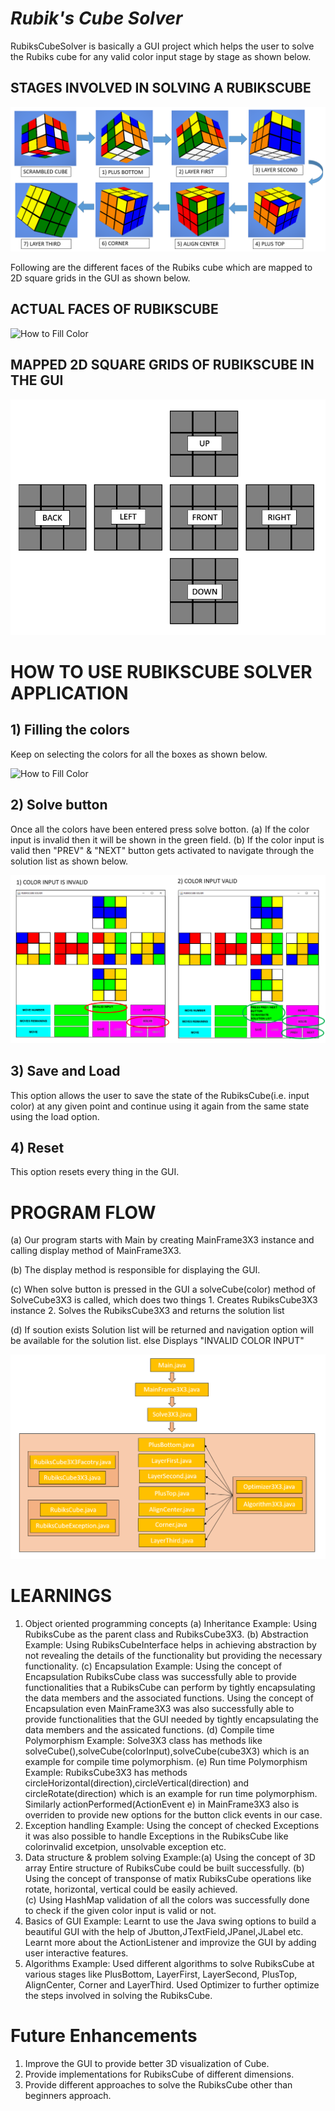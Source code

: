 


# ***Rubik's Cube Solver***

RubiksCubeSolver is basically a GUI project which helps the user to solve the Rubiks cube for any valid color input stage by stage as shown below.



## STAGES INVOLVED IN SOLVING A RUBIKSCUBE 
![Rubiks cube stages](https://github.com/Sampanna-T/cube3D/blob/master/Image/RUBIKSCUBE_STAGES.png)

Following are the different faces of the Rubiks cube which are mapped to 2D square grids in the GUI as shown below.



## ACTUAL FACES OF RUBIKSCUBE
![How to Fill Color](https://github.com/Sampanna-T/cube3D/blob/master/Vedio/RubiksCubeFaces.gif)



## MAPPED 2D SQUARE GRIDS OF RUBIKSCUBE IN THE GUI
![Rubiks faces](https://github.com/Sampanna-T/cube3D/blob/master/Image/RUBIKSCUBE_FACES.png)



# HOW TO USE RUBIKSCUBE SOLVER APPLICATION

## 1) Filling the colors
Keep on selecting the colors for all the boxes as shown below.

![How to Fill Color](https://github.com/Sampanna-T/cube3D/blob/master/Vedio/FillColor.gif)

## 2) Solve button
Once all the colors have been entered press solve botton.
(a) If the color input is invalid then it will be shown in the green field.
(b) If the color input is valid then "PREV" & "NEXT" button gets activated to navigate through the solution list as shown below.

![Rubiks color input cases](https://github.com/Sampanna-T/cube3D/blob/master/Image/COLOR_INPUT_CASE.png)

## 3) Save and Load
This option allows the user to save the state of the RubiksCube(i.e. input color) at any given point and continue using it again from the same state using the load option.

## 4) Reset
This option resets every thing in the GUI.


# PROGRAM FLOW

(a) Our program starts with Main by creating MainFrame3X3 instance and calling display method of MainFrame3X3.

(b) The display method is responsible for displaying the GUI.

(c) When solve button is pressed in the GUI a solveCube(color) method of SolveCube3X3 is called, which does two things 
    1. Creates RubiksCube3X3 instance
    2. Solves the RubiksCube3X3 and returns the solution list

(d) If soution exists
        Solution list will be returned and navigation option will be available for the solution list.
    else
        Displays "INVALID COLOR INPUT"


![Rubiks color input cases](https://github.com/Sampanna-T/cube3D/blob/master/Image/PROGRAM_FLOW.png)


# LEARNINGS

1) Object oriented programming concepts
    (a) Inheritance
        Example: Using RubiksCube as the parent class and RubiksCube3X3.
    (b) Abstraction
        Example: Using RubiksCubeInterface helps in achieving abstraction by not revealing the details of the functionality but providing the necessary functionality.
    (c) Encapsulation
        Example: Using the concept of Encapsulation RubiksCube class was successfully able to provide functionalities that a RubiksCube can perform by tightly encapsulating the data members and the associated functions.
                 Using the concept of Encapsulation even MainFrame3X3 was also
        successfully able to provide functionalities that the GUI needed by tightly encapsulating the data members and the assicated functions.
    (d) Compile time Polymorphism
        Example: Solve3X3 class has methods like solveCube(),solveCube(colorInput),solveCube(cube3X3) which is an example for compile time polymorphism.
    (e) Run time Polymorphism
        Example: RubiksCube3X3 has methods circleHorizontal(direction),circleVertical(direction) and circleRotate(direction) which is an example for run time polymorphism.
                 Similarly actionPerformed(ActionEvent e) in MainFrame3X3 also is 
        overriden to provide new options for the button click events in our case.
2) Exception handling
    Example: Using the concept of checked Exceptions it was also possible to handle Exceptions in the RubiksCube like colorinvalid excetpion, unsolvable exception etc.
3) Data structure & problem solving
    Example:(a) Using the concept of 3D array Entire structure of RubiksCube could be built successfully. 
            (b) Using the concept of transponse of matix RubiksCube operations like
    rotate, horizontal, vertical could be easily achieved.         
            (c) Using HashMap validation of all the colors was successfully done   
    to check if the given color input is valid or not.
4) Basics of GUI
    Example: Learnt to use the Java swing options to build a beautiful GUI with the help of Jbutton,JTextField,JPanel,JLabel etc.
             Learnt more about the ActionListener and improvize the GUI by adding 
    user interactive features.
5) Algorithms
    Example: Used different algorithms to solve RubiksCube at various stages like PlusBottom, LayerFirst, LayerSecond, PlusTop, AlignCenter, Corner and LayerThird.
             Used Optimizer to further optimize the steps involved in solving the 
    RubiksCube.

# Future Enhancements

1) Improve the GUI to provide better 3D visualization of Cube.
2) Provide implementations for RubiksCube of different dimensions.
3) Provide different approaches to solve the RubiksCube other than beginners approach.
